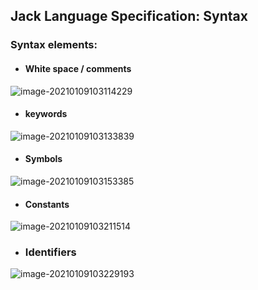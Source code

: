 ## Jack Language Specification: Syntax



### Syntax elements:

- #### White space / comments

![image-20210109103114229](https://loyioblog.oss-cn-beijing.aliyuncs.com/LoyioBlog/20210109HXD9QA.png)

- #### keywords

![image-20210109103133839](https://loyioblog.oss-cn-beijing.aliyuncs.com/LoyioBlog/20210109ZXuZQE.png)

- #### Symbols

![image-20210109103153385](https://loyioblog.oss-cn-beijing.aliyuncs.com/LoyioBlog/20210109tWtZNE.png)

- #### Constants

![image-20210109103211514](https://loyioblog.oss-cn-beijing.aliyuncs.com/LoyioBlog/20210109NQFzoX.png)

- ### Identifiers

![image-20210109103229193](https://loyioblog.oss-cn-beijing.aliyuncs.com/LoyioBlog/20210109mLetfb.png)

